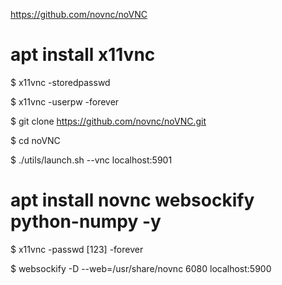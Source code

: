 https://github.com/novnc/noVNC

# apt install x11vnc

$ x11vnc -storedpasswd

$ x11vnc -userpw -forever




$ git clone https://github.com/novnc/noVNC.git

$ cd noVNC

$ ./utils/launch.sh --vnc localhost:5901



# apt install novnc websockify python-numpy -y

$ x11vnc -passwd [123] -forever

$ websockify -D --web=/usr/share/novnc 6080 localhost:5900
